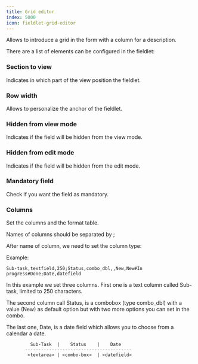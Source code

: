 ```yaml
---
title: Grid editor
index: 5000
icon: fieldlet-grid-editor
---
```


Allows to introduce a grid in the form with a column for a description.

There are a list of elements can be configured in the fieldlet:

### Section to view

Indicates in which part of the view position the fieldlet.

### Row width

Allows to personalize the anchor of the fieldlet.

### Hidden from view mode

Indicates if the field will be hidden from the view mode.

### Hidden from edit mode

Indicates if the field will be hidden from the edit mode.

### Mandatory field

Check if you want the field as mandatory.

### Columns

Set the columns and the format table.

Names of columns should be separated by ;

After name of column, we need to set the column type:

Example:

    Sub-task,textfield,250;Status,combo_dbl,,New,New#In progress#Done;Date,datefield

In this example we set three columns. First one is a text column called Sub-task, limited to 250 characters.

The second column call Status, is a combobox (type combo_dbl) with a value (New) as default option but with two more options you can set in the combo.

The last one, Date, is a date field which allows you to choose from a calendar a date.


			 Sub-Task  |    Status    |    Date
           ----------------------------------------
            <textarea> | <combo-box>  | <datefield>